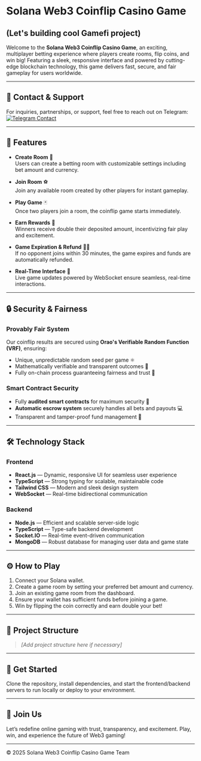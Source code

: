 
# Solana Web3 Coinflip Casino Game
(Let's building cool Gamefi project)
---
Welcome to the **Solana Web3 Coinflip Casino Game**, an exciting, multiplayer betting experience where players create rooms, flip coins, and win big! Featuring a sleek, responsive interface and powered by cutting-edge blockchain technology, this game delivers fast, secure, and fair gameplay for users worldwide.

---

## 📩 Contact & Support  
For inquiries, partnerships, or support, feel free to reach out on Telegram:  
[![Telegram Contact](https://img.shields.io/badge/Telegram-Contact%20Me-blue?logo=telegram&style=for-the-badge)](https://t.me/ShadowRusi)

---

## 🌟 Features

- **Create Room** 💎  
  Users can create a betting room with customizable settings including bet amount and currency.

- **Join Room** ⚽  
  Join any available room created by other players for instant gameplay.

- **Play Game** 🃏  
  Once two players join a room, the coinflip game starts immediately.

- **Earn Rewards** 🥂  
  Winners receive double their deposited amount, incentivizing fair play and excitement.

- **Game Expiration & Refund** 🔺🔻  
  If no opponent joins within 30 minutes, the game expires and funds are automatically refunded.

- **Real-Time Interface** 🎢  
  Live game updates powered by WebSocket ensure seamless, real-time interactions.

---

## 🔒 Security & Fairness

### Provably Fair System  
Our coinflip results are secured using **Orao's Verifiable Random Function (VRF)**, ensuring:  
- Unique, unpredictable random seed per game ⚛️  
- Mathematically verifiable and transparent outcomes 📘  
- Fully on-chain process guaranteeing fairness and trust 🎨  

### Smart Contract Security  
- Fully **audited smart contracts** for maximum security 🚀  
- **Automatic escrow system** securely handles all bets and payouts 💻  
- Transparent and tamper-proof fund management 🎰  

---

## 🛠️ Technology Stack

### Frontend  
- **React.js** — Dynamic, responsive UI for seamless user experience  
- **TypeScript** — Strong typing for scalable, maintainable code  
- **Tailwind CSS** — Modern and sleek design system  
- **WebSocket** — Real-time bidirectional communication  

### Backend  
- **Node.js** — Efficient and scalable server-side logic  
- **TypeScript** — Type-safe backend development  
- **Socket.IO** — Real-time event-driven communication  
- **MongoDB** — Robust database for managing user data and game state  

---

## ⚙️ How to Play

1. Connect your Solana wallet.  
2. Create a game room by setting your preferred bet amount and currency.  
3. Join an existing game room from the dashboard.  
4. Ensure your wallet has sufficient funds before joining a game.  
5. Win by flipping the coin correctly and earn double your bet!

---

## 📂 Project Structure

> *[Add project structure here if necessary]*

---

## 🚀 Get Started

Clone the repository, install dependencies, and start the frontend/backend servers to run locally or deploy to your environment.

---

## 🙌 Join Us  
Let’s redefine online gaming with trust, transparency, and excitement. Play, win, and experience the future of Web3 gaming!

---

© 2025 Solana Web3 Coinflip Casino Game Team  
